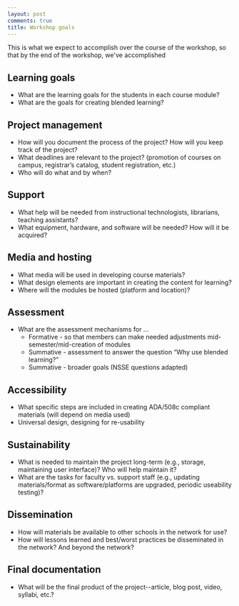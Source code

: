 ```yaml
---
layout: post
comments: true
title: Workshop goals
---
```

This is what we expect to accomplish over the course of the workshop, so that by the end of the workshop, we've accomplished 

## Learning goals

- What are the learning goals for the students in each course module?
- What are the goals for creating blended learning?

## Project management

- How will you document the process of the project? How will you keep track of the project?
- What deadlines are relevant to the project? (promotion of courses on campus, registrar’s catalog, student registration, etc.)
- Who will do what and by when?

## Support

- What help will be needed from instructional technologists, librarians, teaching assistants?
- What equipment, hardware, and software will be needed? How will it be acquired?

## Media and hosting

- What media will be used in developing course materials?
- What design elements are important in creating the content for learning?
- Where will the modules be hosted (platform and location)?

## Assessment

- What are the assessment mechanisms for ...
	- Formative - so that members can make needed adjustments mid-semester/mid-creation of modules
	- Summative - assessment to answer the question “Why use blended learning?”
	- Summative - broader goals (NSSE questions adapted)

## Accessibility

- What specific steps are included in creating ADA/508c compliant materials (will depend on media used)
- Universal design, designing for re-usability

## Sustainability

- What is needed to maintain the project long-term (e.g., storage, maintaining user interface)? Who will help maintain it? 
- What are the tasks for faculty vs. support staff (e.g., updating materials/format as software/platforms are upgraded, periodic useability testing)?

## Dissemination

- How will materials be available to other schools in the network for use?
- How will lessons learned and best/worst practices be disseminated in the network?
And beyond the network?

## Final documentation

- What will be the final product of the project--article, blog post, video, syllabi, etc.?

